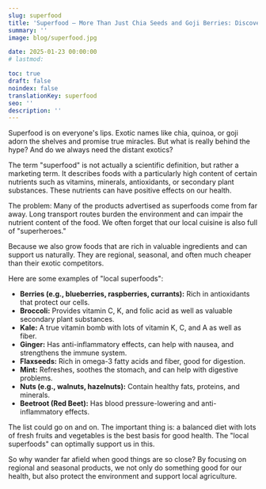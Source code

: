 ```yaml
---
slug: superfood
title: 'Superfood – More Than Just Chia Seeds and Goji Berries: Discover the Power of Local "Superheroes"'
summary: ''
image: blog/superfood.jpg

date: 2025-01-23 00:00:00
# lastmod: 

toc: true
draft: false
noindex: false
translationKey: superfood
seo: ''
description: ''
---
```

Superfood is on everyone's lips. Exotic names like chia, quinoa, or goji adorn the shelves and promise true miracles. But what is really behind the hype? And do we always need the distant exotics?

The term "superfood" is not actually a scientific definition, but rather a marketing term. It describes foods with a particularly high content of certain nutrients such as vitamins, minerals, antioxidants, or secondary plant substances. These nutrients can have positive effects on our health.

The problem: Many of the products advertised as superfoods come from far away. Long transport routes burden the environment and can impair the nutrient content of the food. We often forget that our local cuisine is also full of "superheroes."

Because we also grow foods that are rich in valuable ingredients and can support us naturally. They are regional, seasonal, and often much cheaper than their exotic competitors.

Here are some examples of "local superfoods":

- **Berries (e.g., blueberries, raspberries, currants):** Rich in antioxidants that protect our cells.
- **Broccoli:** Provides vitamin C, K, and folic acid as well as valuable secondary plant substances.
- **Kale:** A true vitamin bomb with lots of vitamin K, C, and A as well as fiber.
- **Ginger:** Has anti-inflammatory effects, can help with nausea, and strengthens the immune system.
- **Flaxseeds:** Rich in omega-3 fatty acids and fiber, good for digestion.
- **Mint:** Refreshes, soothes the stomach, and can help with digestive problems.
- **Nuts (e.g., walnuts, hazelnuts):** Contain healthy fats, proteins, and minerals.
- **Beetroot (Red Beet):** Has blood pressure-lowering and anti-inflammatory effects.

The list could go on and on. The important thing is: a balanced diet with lots of fresh fruits and vegetables is the best basis for good health. The "local superfoods" can optimally support us in this.

So why wander far afield when good things are so close? By focusing on regional and seasonal products, we not only do something good for our health, but also protect the environment and support local agriculture.
